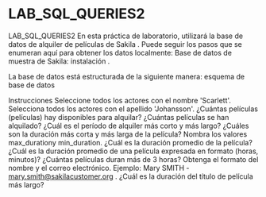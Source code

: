 # LAB_SQL_QUERIES2
LAB_SQL_QUERIES2
En esta práctica de laboratorio, utilizará la base de datos de alquiler de películas de Sakila . Puede seguir los pasos que se enumeran aquí para obtener los datos localmente: Base de datos de muestra de Sakila: instalación .

La base de datos está estructurada de la siguiente manera: esquema de base de datos




Instrucciones
Seleccione todos los actores con el nombre 'Scarlett'.
Selecciona todos los actores con el apellido 'Johansson'.
¿Cuántas películas (películas) hay disponibles para alquilar?
¿Cuántas películas se han alquilado?
¿Cuál es el período de alquiler más corto y más largo?
¿Cuáles son la duración más corta y más larga de la película? Nombra los valores max_durationy min_duration.
¿Cuál es la duración promedio de la película?
¿Cuál es la duración promedio de una película expresada en formato (horas, minutos)?
¿Cuántas películas duran más de 3 horas?
Obtenga el formato del nombre y el correo electrónico. Ejemplo: Mary SMITH - mary.smith@sakilacustomer.org .
¿Cuál es la duración del título de película más largo?
